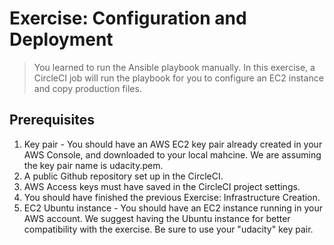 # Exercise: Configuration and Deployment

> You learned to run the Ansible playbook manually. In this exercise, a CircleCI job will run the playbook for you to configure an EC2 instance and copy production files.


## Prerequisites
1. Key pair - You should have an AWS EC2 key pair already created in your AWS Console, and downloaded to your local mahcine. We are assuming the key pair name is udacity.pem.
2. A public Github repository set up in the CircleCI.
3. AWS Access keys must have saved in the CircleCI project settings.
4. You should have finished the previous Exercise: Infrastructure Creation.
5. EC2 Ubuntu instance - You should have an EC2 instance running in your AWS account. We suggest having the Ubuntu instance for better compatibility with the exercise. Be sure to use your "udacity" key pair.



